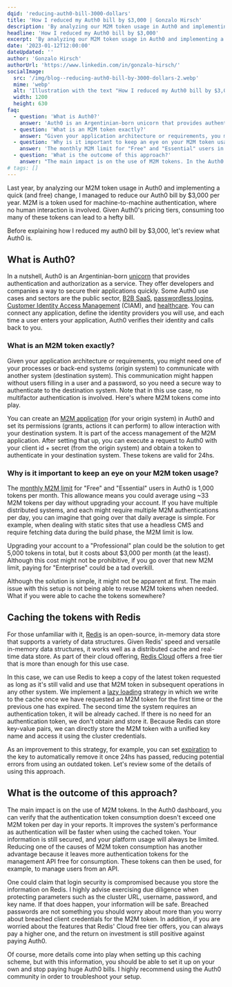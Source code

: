 ```yaml
---
dqid: 'reducing-auth0-bill-3000-dollars'
title: 'How I reduced my Auth0 bill by $3,000 | Gonzalo Hirsch'
description: 'By analyzing our M2M token usage in Auth0 and implementing a quick (and free) change, I managed to reduce our Auth0 bill by $3,000 per year.'
headline: 'How I reduced my Auth0 bill by $3,000'
excerpt: 'By analyzing our M2M token usage in Auth0 and implementing a quick (and free) change, I managed to reduce our Auth0 bill by $3,000 per year.'
date: '2023-01-12T12:00:00'
dateUpdated: ''
author: 'Gonzalo Hirsch'
authorUrl: 'https://www.linkedin.com/in/gonzalo-hirsch/'
socialImage:
  src: '/img/blog--reducing-auth0-bill-by-3000-dollars-2.webp'
  mime: 'webp'
  alt: 'Illustration with the text "How I reduced my Auth0 bill by $3,000"'
  width: 1200
  height: 630
faq:
  - question: 'What is Auth0?'
    answer: 'Auth0 is an Argentinian-born unicorn that provides authentication and authorization as a service. They offer developers and companies a way to secure their applications quickly. Some Auth0 use cases and sectors are the public sector, B2B SaaS, passwordless logins, Customer Identity Access Management (CIAM), and healthcare.'
  - question: 'What is an M2M token exactly?'
    answer: "Given your application architecture or requirements, you might need one of your processes or back-end systems (origin system) to communicate with another system (destination system). This communication might happen without users filling in a user and a password, so you need a secure way to authenticate to the destination system. Here's where M2M tokens come into play. You can create an M2M application (for your origin system) in Auth0 and set its permissions (grants, actions it can perform) to allow interaction with your destination system."
  - question: 'Why is it important to keep an eye on your M2M token usage?'
    answer: 'The monthly M2M limit for "Free" and "Essential" users in Auth0 is 1,000 tokens per month. This allowance means you could average using ~33 M2M tokens per day without upgrading your account. If you have multiple distributed systems, and each might require multiple M2M authentications per day, you can imagine that going over that daily average is simple. Upgrading your account to a "Professional" plan could be the solution to get 5,000 tokens in total, but it costs about $3,000 per month (at the least).'
  - question: 'What is the outcome of this approach?'
    answer: "The main impact is on the use of M2M tokens. In the Auth0 dashboard, you can verify that the authentication token consumption doesn't exceed one M2M token per day in your reports. It improves the system's performance as authentication will be faster when using the cached token. Your information is still secured, and your platform usage will always be limited. Reducing one of the causes of M2M token consumption has another advantage because it leaves more authentication tokens for the management API free for consumption."
# tags: []
---
```


Last year, by analyzing our M2M token usage in Auth0 and implementing a quick (and free) change, I managed to reduce our Auth0 bill by $3,000 per year. M2M is a token used for machine-to-machine authentication, where no human interaction is involved. Given Auth0's pricing tiers, consuming too many of these tokens can lead to a hefty bill.

Before explaining how I reduced my auth0 bill by $3,000, let's review what Auth0 is.

## What is Auth0?

In a nutshell, Auth0 is an Argentinian-born [unicorn](https://auth0.com/blog/so-you-want-to-be-a-unicorn/) that provides authentication and authorization as a service. They offer developers and companies a way to secure their applications quickly. Some Auth0 use cases and sectors are the public sector, [B2B SaaS](https://auth0.com/b2b-saas), [passwordless logins](https://auth0.com/passwordless), [Customer Identity Access Management](https://auth0.com/ciam) (CIAM), and [healthcare](https://auth0.com/healthcare). You can connect any application, define the identity providers you will use, and each time a user enters your application, Auth0 verifies their identity and calls back to you.

### What is an M2M token exactly?

Given your application architecture or requirements, you might need one of your processes or back-end systems (origin system) to communicate with another system (destination system). This communication might happen without users filling in a user and a password, so you need a secure way to authenticate to the destination system. Note that in this use case, no multifactor authentication is involved. Here's where M2M tokens come into play.

You can create an [M2M application](https://auth0.com/blog/using-m2m-authorization/) (for your origin system) in Auth0 and set its permissions (grants, actions it can perform) to allow interaction with your destination system. It is part of the access management of the M2M application. After setting that up, you can execute a request to Auth0 with your client id + secret (from the origin system) and obtain a token to authenticate in your destination system. These tokens are valid for 24hs.

### Why is it important to keep an eye on your M2M token usage?

The [monthly M2M limit](https://auth0.com/pricing) for "Free" and "Essential" users in Auth0 is 1,000 tokens per month. This allowance means you could average using ~33 M2M tokens per day without upgrading your account. If you have multiple distributed systems, and each might require multiple M2M authentications per day, you can imagine that going over that daily average is simple. For example, when dealing with static sites that use a headless CMS and require fetching data during the build phase, the M2M limit is low.

Upgrading your account to a "Professional" plan could be the solution to get 5,000 tokens in total, but it costs about $3,000 per month (at the least). Although this cost might not be prohibitive, if you go over that new M2M limit, paying for "Enterprise" could be a tad overkill.

Although the solution is simple, it might not be apparent at first. The main issue with this setup is not being able to reuse M2M tokens when needed. What if you were able to cache the tokens somewhere?

## Caching the tokens with Redis

For those unfamiliar with it, [Redis](https://redis.io/) is an open-source, in-memory data store that supports a variety of data structures. Given Redis' speed and versatile in-memory data structures, it works well as a distributed cache and real-time data store. As part of their cloud offering, [Redis Cloud](https://redis.com/redis-enterprise-cloud/overview/) offers a free tier that is more than enough for this use case.

In this case, we can use Redis to keep a copy of the latest token requested as long as it's still valid and use that M2M token in subsequent operations in any other system. We implement a [lazy loading](https://docs.aws.amazon.com/AmazonElastiCache/latest/mem-ug/Strategies.html) strategy in which we write to the cache once we have requested an M2M token for the first time or the previous one has expired. The second time the system requires an authentication token, it will be already cached. If there is no need for an authentication token, we don't obtain and store it. Because Redis can store key-value pairs, we can directly store the M2M token with a unified key name and access it using the cluster credentials.

As an improvement to this strategy, for example, you can set [expiration](https://redis.io/commands/expire/) to the key to automatically remove it once 24hs has passed, reducing potential errors from using an outdated token. Let's review some of the details of using this approach.

## What is the outcome of this approach?

The main impact is on the use of M2M tokens. In the Auth0 dashboard, you can verify that the authentication token consumption doesn't exceed one M2M token per day in your reports. It improves the system's performance as authentication will be faster when using the cached token. Your information is still secured, and your platform usage will always be limited. Reducing one of the causes of M2M token consumption has another advantage because it leaves more authentication tokens for the management API free for consumption. These tokens can then be used, for example, to manage users from an API.

One could claim that login security is compromised because you store the information on Redis. I highly advise exercising due diligence when protecting parameters such as the cluster URL, username, password, and key name. If that does happen, your information will be safe. Breached passwords are not something you should worry about more than you worry about breached client credentials for the M2M token. In addition, if you are worried about the features that Redis' Cloud free tier offers, you can always pay a higher one, and the return on investment is still positive against paying Auth0.

Of course, more details come into play when setting up this caching scheme, but with this information, you should be able to set it up on your own and stop paying huge Auth0 bills. I highly recommend using the Auth0 community in order to troubleshoot your setup.

